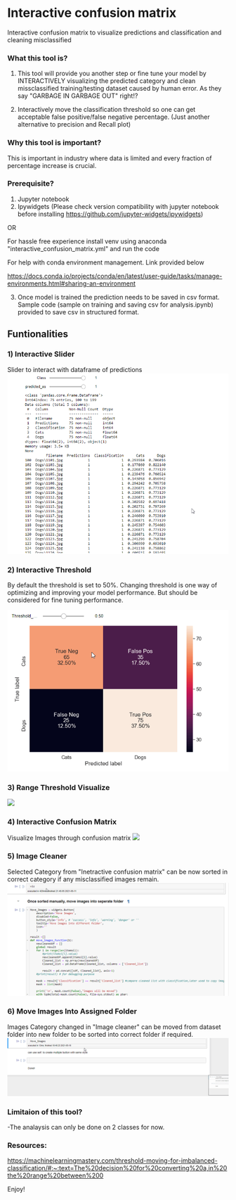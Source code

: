 # Interactive confusion matrix
Interactive confusion matrix to visualize predictions and classification and cleaning misclassified

### What this tool is?
1) This tool will provide you another step or fine tune your model by INTERACTIVELY visualizing the predicted category and clean missclassified training/testing dataset caused by human error. As they say "GARBAGE IN GARBAGE OUT" right!?

2) Interactively move the classification threshold so one can get acceptable false positive/false negative percentage.
(Just another alternative to precision and Recall plot)

### Why this tool is important?

This is important in industry where data is limited and every fraction of percentage increase is crucial.



### Prerequisite?
1) Jupyter notebook
2) Ipywidgets (Please check version compatibility with jupyter notebook before installing https://github.com/jupyter-widgets/ipywidgets)

  OR

  For hassle free experience install venv using anaconda "interactive_confusion_matrix.yml" and run the code

For help with conda environment management. Link provided below

https://docs.conda.io/projects/conda/en/latest/user-guide/tasks/manage-environments.html#sharing-an-environment

3) Once model is trained the prediction needs to be saved in csv format. Sample code (sample on training and saving csv for analysis.ipynb) provided to save csv in structured format.

## Funtionalities
### 1) Interactive Slider
Slider to interact with dataframe of predictions
![](gif/interactive_slider.gif)

### 2) Interactive Threshold
By default the threshold is set to 50%. Changing threshold is one way of optimizing and improving your model performance. But should be considered for fine tuning performance.

![](gif/manual_thres.gif)

### 3) Range Threshold Visualize
![](gif/range_thres.gif)

### 4) Interactive Confusion Matrix
Visualize Images through confusion matrix
![](gif/interactive_conf_mat.gif)

### 5) Image Cleaner
Selected Category from "Inetractive confusion matrix" can be now sorted in correct category if any misclassified images remain.
![](gif/image_cleaner.gif)

### 6) Move Images Into Assigned Folder
Images Category changed in "Image cleaner" can be moved from dataset folder into new folder to be sorted into correct folder if required.
![](gif/move_images.gif)

### Limitaion of this tool?
-The analaysis can only be done on 2 classes for now.


### Resources:
https://machinelearningmastery.com/threshold-moving-for-imbalanced-classification/#:~:text=The%20decision%20for%20converting%20a,in%20the%20range%20between%200

Enjoy!
